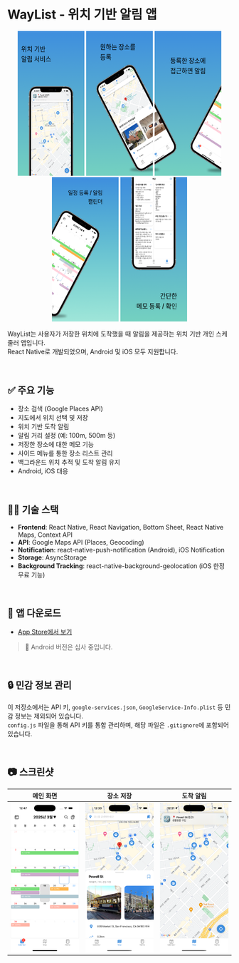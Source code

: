 # WayList - 위치 기반 알림 앱

<p align="center">
  <img src="https://raw.githubusercontent.com/Hyeok92/waylist-portfolio/main/assets/images/Frame_798.png" width="150" height="auto" />
  <img src="https://raw.githubusercontent.com/Hyeok92/waylist-portfolio/main/assets/images/Frame_799.png" width="150" height="auto" />
  <img src="https://raw.githubusercontent.com/Hyeok92/waylist-portfolio/main/assets/images/Frame_800.png" width="150" height="auto" />
  <img src="https://raw.githubusercontent.com/Hyeok92/waylist-portfolio/main/assets/images/Frame_801.png" width="150" height="auto" />
  <img src="https://raw.githubusercontent.com/Hyeok92/waylist-portfolio/main/assets/images/Frame_802.png" width="150" height="auto" />
</p>

 <!-- 앱 대표 이미지 또는 스크린샷 배너 -->

WayList는 사용자가 저장한 위치에 도착했을 때 알림을 제공하는 위치 기반 개인 스케줄러 앱입니다.  
React Native로 개발되었으며, Android 및 iOS 모두 지원합니다.

<br/>

## ✅ 주요 기능

- 장소 검색 (Google Places API)
- 지도에서 위치 선택 및 저장
- 위치 기반 도착 알림
- 알림 거리 설정 (예: 100m, 500m 등)
- 저장한 장소에 대한 메모 기능
- 사이드 메뉴를 통한 장소 리스트 관리
- 백그라운드 위치 추적 및 도착 알림 유지
- Android, iOS 대응

<br/>

## 🧑‍💻 기술 스택

- **Frontend**: React Native, React Navigation, Bottom Sheet, React Native Maps, Context API
- **API**: Google Maps API (Places, Geocoding)
- **Notification**: react-native-push-notification (Android), iOS Notification
- **Storage**: AsyncStorage
- **Background Tracking**: react-native-background-geolocation (iOS 한정 무료 기능)

<br/>

## 📱 앱 다운로드

- [App Store에서 보기](https://apps.apple.com/app/6742695436) <!-- 실제 앱스토어 링크로 교체 -->

> 🚧 Android 버전은 심사 중입니다.

<br/>

## 🔒 민감 정보 관리

이 저장소에서는 API 키, `google-services.json`, `GoogleService-Info.plist` 등 민감 정보는 제외되어 있습니다.  
`config.js` 파일을 통해 API 키를 통합 관리하며, 해당 파일은 `.gitignore`에 포함되어 있습니다.

<br/>

## 📷 스크린샷

| 메인 화면 | 장소 저장 | 도착 알림 |
|-----------|-----------|------------|
| ![screenshot1](https://raw.githubusercontent.com/Hyeok92/waylist-portfolio/main/assets/images/main.png) | ![screenshot2](https://raw.githubusercontent.com/Hyeok92/waylist-portfolio/main/assets/images/place.png) | ![screenshot3](https://raw.githubusercontent.com/Hyeok92/waylist-portfolio/main/assets/images/alarm.png) |
